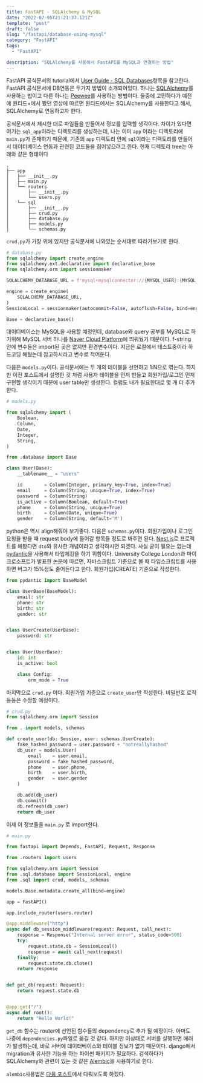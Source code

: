 ```yaml
---
title: FastAPI - SQLAlchemy & MySQL
date: "2022-07-05T21:21:37.121Z"
template: "post"
draft: false
slug: "/fastapi/database-using-mysql"
category: "FastAPI"
tags:
  - "FastAPI"

description: "SQLAlchemy를 사용해서 FastAPI를 MySQL과 연결하는 방법"
---
```


FastAPI 공식문서의 tutorial에서 [User Guide - SQL Databases](https://fastapi.tiangolo.com/tutorial/sql-databases/)항목을 참고한다. FastAPI 공식문서에 DB연동은 두가지 방법이 소개되어있다. 하나는 [SQLAlchemy](https://www.sqlalchemy.org/)를 사용하는 법이고 다른 하나는 [Peewee](http://docs.peewee-orm.com/en/latest/)를 사용하는 방법이다. 둘중에 고민하다가 예전에 원티드+에서 봤던 영상에 따르면 원티드에서는 SQLAlchemy를 사용한다고 해서, SQLAlchemy로 연동하고자 한다. 

공식문서에서 제시한 대로 파일들을 만들어서 정보를 입력할 생각이다. 차이가 있다면 여기는 `sql_app`이라는 디렉토리를 생성하는데, 나는 이미 `app` 이라는 디렉토리에 `main.py`가 존재하기 때문에, 기존의 `app` 디렉토리 안에 `sql`이라는 디렉토리를 만들어서 데이터베이스 연동과 관련된 코드들을 집어넣으려고 한다. 현재 디렉토리 tree는 아래와 같은 형태이다

```
.
├── app
│   ├── __init__.py
│   ├── main.py
│   └── routers
│       ├── __init__.py
│       └── users.py
│   └── sql
│       ├── __init__.py
│       ├── crud.py
│       ├── database.py
│       ├── models.py
│       └── schemas.py
```

`crud.py`가 가장 위에 있지만 공식문서에 나와있는 순서대로 따라가보기로 한다. 
```python
# database.py
from sqlalchemy import create_engine
from sqlalchemy.ext.declarative import declarative_base
from sqlalchemy.orm import sessionmaker

SQLALCHEMY_DATABASE_URL = f'mysql+mysqlconnector://{MYSQL_USER}:{MYSQL_PASSWORD}@{MYSQL_SERVER_NAME}:3306/{DATABASE_NAME}' 

engine = create_engine(
    SQLALCHEMY_DATABASE_URL, 
)
SessionLocal = sessionmaker(autocommit=False, autoflush=False, bind=engine)

Base = declarative_base()
```

데이터베이스는 MySQL을 사용할 예정인데, database와 query 공부를 MySQL로 하기위해 MySQL 서버 하나를 [Naver Cloud Platform](https://www.ncloud.com/)에 띄워뒀기 때문이다. f-string 안에 변수들은 import된 곳은 없지만 환경변수이다. 지금은 로컬에서 테스트중이라 하드코딩 해뒀는데 참고하시라고 변수로 적어둔다. 

다음은 `models.py`이다. 공식문서에는 두 개의 테이블을 선언하고 1:N으로 엮는다. 하지만 이전 포스트에서 설명한 것 처럼 사용자 테이블을 먼저 만들고 회원가입/로그인 먼저 구현할 생각이기 때문에 user table만 생성한다. 컬럼도 내가 필요한대로 몇 개 더 추가한다.

```python
# models.py

from sqlalchemy import (
    Boolean,
    Column,
    Date,
    Integer,
    String,
)

from .database import Base

class User(Base):
    __tablename__ = "users"

    id        = Column(Integer, primary_key=True, index=True)
    email     = Column(String, unique=True, index=True)
    password  = Column(String)
    is_active = Column(Boolean, default=True)
    phone     = Column(String, unique=True)
    birth     = Column(Date, unique=True)
    gender    = Column(String, default='M')
```

python은 역시 align해줘야 보기좋다. 다음은 `schemas.py`이다. 회원가입이나 로그인 요청을 받을 때 request body에 들어갈 항목들 정도로 봐주면 된다. [Nest.js](https://nestjs.com/)로 프로젝트를 해봤다면 `dto`와 유사한 개념이라고 생각하시면 되겠다. 사실 굳이 필요는 없는데 [pydantic](https://pydantic-docs.helpmanual.io/)을 사용해서 타입체킹을 하기 위함이다. University College London과 마이크로소프트가 발표한 [논문](https://earlbarr.com/publications/typestudy.pdf)에 따르면, 자바스크립트 기준으로 볼 때 타입스크립트를 사용하면 버그가 15%정도 줄어든다고 한다. 회원가입(CREATE) 기준으로 작성한다.

```python
from pydantic import BaseModel

class UserBase(BaseModel):
    email: str
    phone: str
    birth: str
    gender: str


class UserCreate(UserBase):
    password: str


class User(UserBase):
    id: int
    is_active: bool

    class Config:
        orm_mode = True
```

마지막으로 `crud.py` 이다. 회원가입 기준으로 `create_user`만 작성한다. 비밀번호 로직 등등은 수정할 예정이다. 

```python
# crud.py
from sqlalchemy.orm import Session

from . import models, schemas

def create_user(db: Session, user: schemas.UserCreate):
    fake_hashed_password = user.password + "notreallyhashed"
    db_user = models.User(
        email    = user.email,
        password = fake_hashed_password,
        phone    = user.phone,
        birth    = user.birth,
        gender   = user.gender
    )

    db.add(db_user)
    db.commit()
    db.refresh(db_user)
    return db_user
```

이제 이 정보들을 `main.py` 로 import한다.

```python
# main.py

from fastapi import Depends, FastAPI, Request, Response

from .routers import users

from sqlalchemy.orm import Session
from .sql.database import SessionLocal, engine
from .sql import crud, models, schemas

models.Base.metadata.create_all(bind=engine)

app = FastAPI()

app.include_router(users.router)

@app.middleware("http")
async def db_session_middleware(request: Request, call_next):
    response = Response("Internal server error", status_code=500)
    try:
        request.state.db = SessionLocal()
        response = await call_next(request)
    finally:
        request.state.db.close()
    return response


def get_db(request: Request):
    return request.state.db


@app.get("/")
async def root():
    return "Hello World!"
```

`get_db` 함수는 router에 선언된 함수들의 dependency로 추가 될 예정이다. 아마도 나중에 `dependencies.py`파일로 옮길 것 같다. 하지만 이상태로 서버를 실행하면 에러가 발생하는데, 바로 서버에 데이터베이스와 테이블 정보가 없기 때문이다. django에서 migration과 유사한 기능을 하는 파이썬 패키지가 필요하다. 검색하다가 SQLAlchemy와 관련이 있는 것 같은 [Alembic](https://alembic.sqlalchemy.org/en/latest/)을 사용하기로 한다. 

`alembic`사용법은 [다음 포스트](https://jasonkang14.github.io/fastapi/offline-database-migration-with-alembic)에서 다뤄보도록 하겠다.